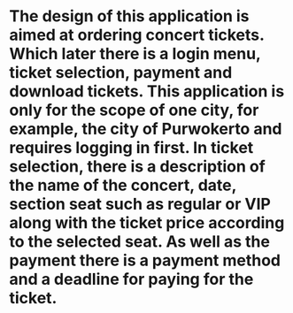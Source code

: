 # The design of this application is aimed at ordering concert tickets. Which later there is a login menu, ticket selection, payment and download tickets. This application is only for the scope of one city, for example, the city of Purwokerto and requires logging in first. In ticket selection, there is a description of the name of the concert, date, section seat such as regular or VIP along with the ticket price according to the selected seat. As well as the payment there is a payment method and a deadline for paying for the ticket.
